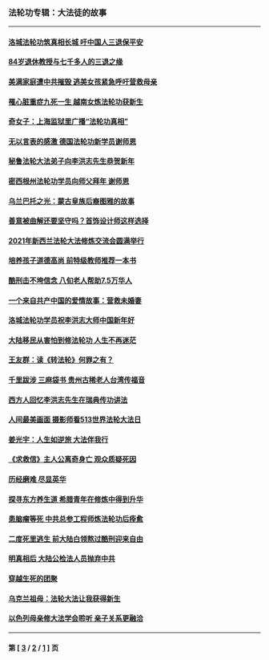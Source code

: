 ### 法轮功专辑：大法徒的故事
---
#### [洛城法轮功筑真相长城 吁中国人三退保平安](../../pages/nf1147481/n13892471.md?01120430) 
#### [84岁退休教授与七千多人的三退之缘](../../pages/nf1147481/n13796650.md?01120430) 
#### [美满家庭遭中共摧毁 逃美女孩紧急呼吁营救母亲](../../pages/nf1147481/n13792859.md?01120430) 
#### [罹心脏重症九死一生 越南女炼法轮功获新生](../../pages/nf1147481/n13732766.md?01120430) 
#### [奇女子：上海监狱里广播“法轮功真相”](../../pages/nf1147481/n13726443.md?01120430) 
#### [无以言表的感激 德国法轮功新学员谢师恩](../../pages/nf1147481/n13543790.md?01120430) 
#### [秘鲁法轮大法弟子向李洪志先生恭贺新年](../../pages/nf1147481/n13540182.md?01120430) 
#### [密西根州法轮功学员向师父拜年 谢师恩](../../pages/nf1147481/n13538183.md?01120430) 
#### [乌兰巴托之光：蒙古皇族后裔图雅的故事](../../pages/nf1147481/n13155759.md?01120430) 
#### [善意被曲解还要坚守吗？首饰设计师这样选择](../../pages/nf1147481/n13077575.md?01120430) 
#### [2021年新西兰法轮大法修炼交流会圆满举行](../../pages/nf1147481/n13033149.md?01120430) 
#### [培养孩子道德高尚 前特级教师推荐一本书](../../pages/nf1147481/n12938640.md?01120430) 
#### [酷刑击不垮信念 八旬老人帮助7.5万华人](../../pages/nf1147481/n12880712.md?01120430) 
#### [一个来自共产中国的爱情故事：营救未婚妻](../../pages/nf1147481/n12778386.md?01120430) 
#### [洛城法轮功学员祝李洪志大师中国新年好](../../pages/nf1147481/n12724685.md?01120430) 
#### [大陆移民从害怕到修法轮功 人生不再迷茫](../../pages/nf1147481/n12414325.md?01120430) 
#### [王友群：读《转法轮》何罪之有？](../../pages/nf1147481/n12408647.md?01120430) 
#### [千里跋涉 三麻袋书 贵州古稀老人台湾传福音](../../pages/nf1147481/n12198750.md?01120430) 
#### [西方人回忆李洪志先生在瑞典传功讲法](../../pages/nf1147481/n12099607.md?01120430) 
#### [人间最美画面 摄影师看513世界法轮大法日](../../pages/nf1147481/n12094118.md?01120430) 
#### [姜光宇：人生如逆旅 大法伴我行](../../pages/nf1147481/n12088664.md?01120430) 
#### [《求救信》主人公离奇身亡 观众质疑死因](../../pages/nf1147481/n11845215.md?01120430) 
#### [历经磨难 尽显英华](../../pages/nf1147481/n11723297.md?01120430) 
#### [探寻东方养生道 希腊青年在修炼中得到升华](../../pages/nf1147481/n11494502.md?01120430) 
#### [患脑瘤等死 中共总参工程师炼法轮功后痊愈](../../pages/nf1147481/n11466682.md?01120430) 
#### [二度死里逃生 前大陆白领熬过酷刑迎来自由](../../pages/nf1147481/n11368594.md?01120430) 
#### [明真相后 大陆公检法人员抛弃中共](../../pages/nf1147481/n11358618.md?01120430) 
#### [穿越生死的团聚](../../pages/nf1147481/n11258922.md?01120430) 
#### [乌克兰祖母：法轮大法让我获得新生](../../pages/nf1147481/n11269457.md?01120430) 
#### [以色列母亲修大法学会聆听 亲子关系更融洽](../../pages/nf1147481/n11268195.md?01120430) 

---
#### 第 [ [3](./3.md?01120430) / [2](./2.md?01120430) / [1](./1.md?01120430) ] 页
